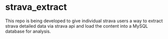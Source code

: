 # strava_extract

This repo is being developed to give individual strava users a way to extract strava detailed data via strava api and load the content into a MySQL database for analysis.
